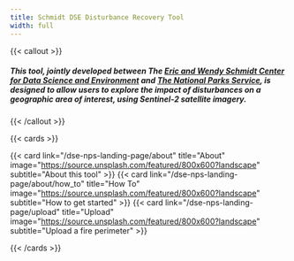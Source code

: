 ```yaml
---
title: Schmidt DSE Disturbance Recovery Tool
width: full
---
```


{{< callout >}}

##### This tool, jointly developed between The [Eric and Wendy Schmidt Center for Data Science and Environment](https://dse.berkeley.edu/) and [The National Parks Service](https://www.nps.gov), is designed to allow users to explore the impact of disturbances on a geographic area of interest, using Sentinel-2 satellite imagery.

{{< /callout >}}

{{< cards >}}

{{< card link="/dse-nps-landing-page/about" title="About" image="https://source.unsplash.com/featured/800x600?landscape" subtitle="About this tool" >}}
{{< card link="/dse-nps-landing-page/about/how_to" title="How To" image="https://source.unsplash.com/featured/800x600?landscape" subtitle="How to get started" >}}
{{< card link="/dse-nps-landing-page/upload" title="Upload" image="https://source.unsplash.com/featured/800x600?landscape" subtitle="Upload a fire perimeter" >}}

{{< /cards >}}
